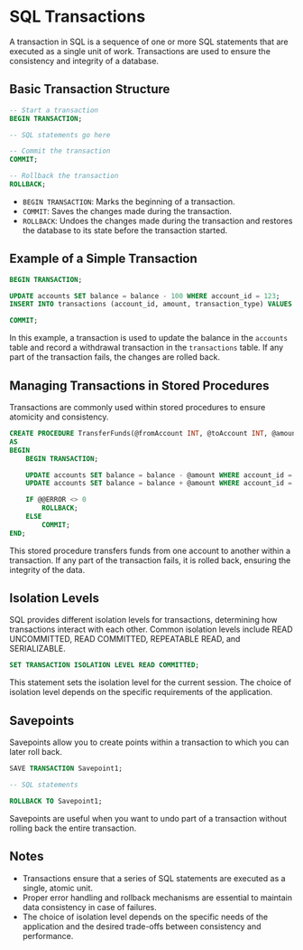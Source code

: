 # SQL Transactions

A transaction in SQL is a sequence of one or more SQL statements that are executed as a single unit of work. Transactions are used to ensure the consistency and integrity of a database.

## Basic Transaction Structure

```sql
-- Start a transaction
BEGIN TRANSACTION;

-- SQL statements go here

-- Commit the transaction
COMMIT;

-- Rollback the transaction
ROLLBACK;
```

- `BEGIN TRANSACTION`: Marks the beginning of a transaction.
- `COMMIT`: Saves the changes made during the transaction.
- `ROLLBACK`: Undoes the changes made during the transaction and restores the database to its state before the transaction started.

## Example of a Simple Transaction

```sql
BEGIN TRANSACTION;

UPDATE accounts SET balance = balance - 100 WHERE account_id = 123;
INSERT INTO transactions (account_id, amount, transaction_type) VALUES (123, 100, 'Withdrawal');

COMMIT;
```

In this example, a transaction is used to update the balance in the `accounts` table and record a withdrawal transaction in the `transactions` table. If any part of the transaction fails, the changes are rolled back.

## Managing Transactions in Stored Procedures

Transactions are commonly used within stored procedures to ensure atomicity and consistency.

```sql
CREATE PROCEDURE TransferFunds(@fromAccount INT, @toAccount INT, @amount DECIMAL)
AS
BEGIN
    BEGIN TRANSACTION;

    UPDATE accounts SET balance = balance - @amount WHERE account_id = @fromAccount;
    UPDATE accounts SET balance = balance + @amount WHERE account_id = @toAccount;

    IF @@ERROR <> 0
        ROLLBACK;
    ELSE
        COMMIT;
END;
```

This stored procedure transfers funds from one account to another within a transaction. If any part of the transaction fails, it is rolled back, ensuring the integrity of the data.

## Isolation Levels

SQL provides different isolation levels for transactions, determining how transactions interact with each other. Common isolation levels include READ UNCOMMITTED, READ COMMITTED, REPEATABLE READ, and SERIALIZABLE.

```sql
SET TRANSACTION ISOLATION LEVEL READ COMMITTED;
```

This statement sets the isolation level for the current session. The choice of isolation level depends on the specific requirements of the application.

## Savepoints

Savepoints allow you to create points within a transaction to which you can later roll back.

```sql
SAVE TRANSACTION Savepoint1;

-- SQL statements

ROLLBACK TO Savepoint1;
```

Savepoints are useful when you want to undo part of a transaction without rolling back the entire transaction.

## Notes

- Transactions ensure that a series of SQL statements are executed as a single, atomic unit.
- Proper error handling and rollback mechanisms are essential to maintain data consistency in case of failures.
- The choice of isolation level depends on the specific needs of the application and the desired trade-offs between consistency and performance.

